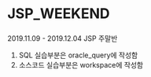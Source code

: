 # JSP_WEEKEND

###
2019.11.09 - 2019.12.04 JSP 주말반

1. SQL 실습부분은 oracle_query에 작성함
2. 소스코드 실습부분은 workspace에 작성함


